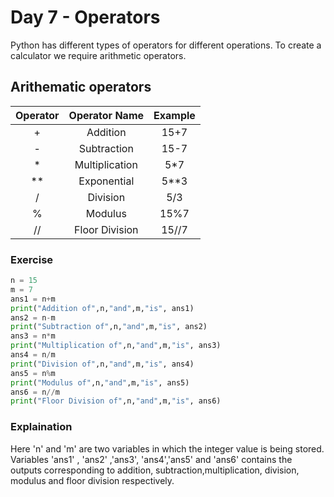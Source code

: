 # Day 7 - Operators

Python has different types of operators for different operations. To create a calculator we require arithmetic operators.

## Arithematic operators

| Operator | Operator Name | Example |
|  :----:  |     :----:    |  :----: |
| +        | Addition      | 15+7    |
| -        | Subtraction   | 15-7    |
| *        | Multiplication| 5*7     |
| **       | Exponential   | 5**3    |
| /        | Division      | 5/3     |
| %        | Modulus       | 15%7    |
| //       | Floor Division| 15//7   |

### Exercise

```Python
n = 15
m = 7
ans1 = n+m
print("Addition of",n,"and",m,"is", ans1)
ans2 = n-m
print("Subtraction of",n,"and",m,"is", ans2)
ans3 = n*m
print("Multiplication of",n,"and",m,"is", ans3)
ans4 = n/m
print("Division of",n,"and",m,"is", ans4)
ans5 = n%m
print("Modulus of",n,"and",m,"is", ans5)
ans6 = n//m
print("Floor Division of",n,"and",m,"is", ans6)
```

### Explaination

Here 'n' and 'm' are two variables in which the integer value is being stored. Variables 'ans1' , 'ans2' ,'ans3', 'ans4','ans5' and 'ans6' contains the outputs corresponding to addition, subtraction,multiplication, division, modulus and floor division respectively.
